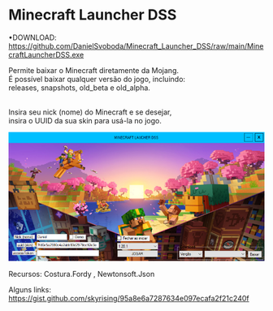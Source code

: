 # Minecraft Launcher DSS

•DOWNLOAD: https://github.com/DanielSvoboda/Minecraft_Launcher_DSS/raw/main/MinecraftLauncherDSS.exe

Permite baixar o Minecraft diretamente da Mojang.<br>
É possível baixar qualquer versão do jogo, incluindo:<br>
releases, snapshots, old_beta e old_alpha.<br><br>

Insira seu nick (nome) do Minecraft e se desejar,<br>
insira o UUID da sua skin para usá-la no jogo.

  <img width="900" alt="portfolio_view" src="https://raw.githubusercontent.com/DanielSvoboda/Minecraft_Launcher_DSS/main/print.png">

Recursos: Costura.Fordy  ,  Newtonsoft.Json

Alguns links: https://gist.github.com/skyrising/95a8e6a7287634e097ecafa2f21c240f
